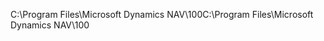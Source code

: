 <span data-ttu-id="dd3bc-101">C:\\Program Files\\Microsoft Dynamics NAV\\100</span><span class="sxs-lookup"><span data-stu-id="dd3bc-101">C:\\Program Files\\Microsoft Dynamics NAV\\100</span></span>